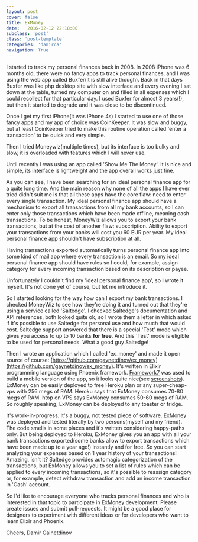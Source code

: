 ```yaml
---
layout: post
cover: false
title: ExMoney
date:   2016-02-12 22:18:00
subclass: 'post'
class: 'post-template'
categories: 'damirca'
navigation: True
---
```


I started to track my personal finances back in 2008. In 2008 iPhone was 6 months old, there were no fancy apps to track personal finances, and I was using the web app called Buxfer(it is still alive though). Back in that days Buxfer was like php desktop site with slow interface and every evening I sat down at the table, turned my computer on and filled in all expenses which I could recollect for that particular day. I used Buxfer for almost 3 years(!), but then it started to degrade and it was close to be discontinued.

Once I get my first iPhone(it was iPhone 4s) I started to use one of those fancy apps and my app of choice was CoinKeeper. It was slow and buggy, but at least CoinKeeper tried to make this routine operation called 'enter a transaction' to be quick and very simple.

Then I tried Moneywiz(multiple times), but its interface is too bulky and slow, it is overloaded with features which I will never use.

Until recently I was using an app called 'Show Me The Money'. It is nice and simple, its interface is lightweight and the app overall works just fine.

As you can see, I have been searching for an ideal personal finance app for a quite long time. And the main reason why none of all the apps I have ever tried didn't suit me is that all these apps have the core flaw: need to enter every single transaction. My ideal personal finance app should have a mechanism to export all transactions from all my bank accounts, so I can enter only those transactions which have been made offline, meaning cash transactions. To be honest, MoneyWiz allows you to export your bank transactions, but at the cost of another flaw: subscription. Ability to export your transactions from your banks will cost you 60 EUR per year. My ideal personal finance app shouldn't have subscription at all.

Having transactions exported automatically turns personal finance app into some kind of mail app where every transaction is an email. So my ideal personal finance app should have rules so I could, for example, assign category for every incoming transaction based on its description or payee.

Unfortunately I couldn't find my 'ideal personal finance app', so I wrote it myself. It's not done yet of course, but let me introduce it.

So I started looking for the way how can I export my bank transactions. I checked MoneyWiz to see how they're doing it and turned out that they're using a service called 'Saltedge'. I checked Saltedge's documentation and API references, both looked quite ok, so I wrote them a letter in which asked if it's possible to use Saltedge for personal use and how much that would cost. Saltedge support answered that there is a special 'Test' mode which gives you access to up to 10 banks **for free**. And this 'Test' mode is eligible to be used for personal needs. What a good guy Saltedge!

Then I wrote an application which I called 'ex_money' and made it open source of course: [https://github.com/gaynetdinov/ex_money](https://github.com/gaynetdinov/ex_money).
It's written in Elixir programming language using Phoenix framework. [Framework7](http://framework7.io) was used to build a mobile version of the app, so it looks quite nice(see [screenshots](https://github.com/gaynetdinov/ex_money/tree/master/screenshots)). ExMoney can be easily deployed to free Heroku plan or any super-cheap-vps with 256 megs of RAM. Heroku says that ExMoney consumes 70-80 megs of RAM. htop on VPS says ExMoney consumes 50-60 megs of RAM. So roughly speaking, ExMoney can be deployed to any toaster or fridge.

It's work-in-progress. It's a buggy, not tested piece of software. ExMoney was deployed and tested literally by two persons(myself and my friend). The code smells in some places and it's written considering happy-paths only. But being deployed to Heroku, ExMoney gives you an app with all your bank transactions exported(some banks allow to export transactions which have been made up to a year ago!) instantly and for free. So you can start analyzing your expenses based on 1 year history of your transactions! Amazing, isn't it? Saltedge provides automagic categorization of the transactions, but ExMoney allows you to set a list of rules which can be applied to every incoming transactions, so it's possible to reassign category or, for example, detect withdraw transaction and add an income transaction in 'Cash' account.

So I'd like to encourage everyone who tracks personal finances and who is interested in that topic to participate in ExMoney development. Please create issues and submit pull-requests.
It might be a good place for designers to experiment with different ideas or for developers who want to learn Elixir and Phoenix.

Cheers,
Damir Gainetdinov






